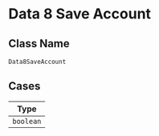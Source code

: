 
# Data 8 Save Account

## Class Name

`Data8SaveAccount`

## Cases

| Type |
|  --- |
| `boolean` |

